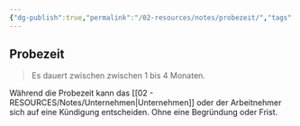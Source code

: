 ```yaml
---
{"dg-publish":true,"permalink":"/02-resources/notes/probezeit/","tags":["wk/berufsausbildungsvertrag"],"noteIcon":"","updated":"2025-08-26T16:37:59.000+02:00"}
---
```


## Probezeit 
> Es dauert zwischen zwischen 1 bis 4 Monaten.

Während die Probezeit kann das [[02 - RESOURCES/Notes/Unternehmen\|Unternehmen]] oder der Arbeitnehmer sich auf eine Kündigung entscheiden. Ohne eine Begründung oder Frist.

